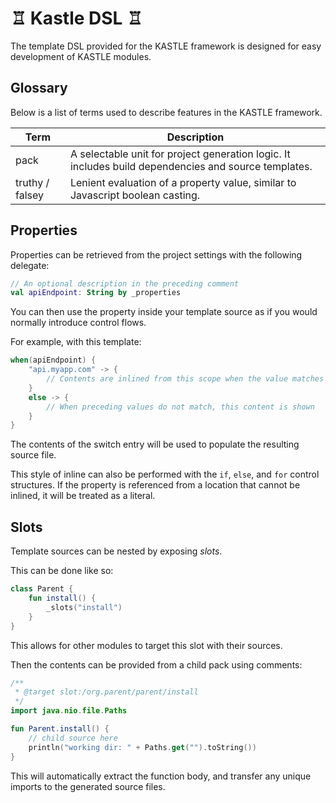# ♖ Kastle DSL ♖

The template DSL provided for the KASTLE framework is designed for easy development of 
KASTLE modules.

## Glossary

Below is a list of terms used to describe features in the KASTLE framework.

| Term            | Description                                                                                           |
|-----------------|-------------------------------------------------------------------------------------------------------|
| pack            | A selectable unit for project generation logic.  It includes build dependencies and source templates. |
| truthy / falsey | Lenient evaluation of a property value, similar to Javascript boolean casting.                        |

## Properties

Properties can be retrieved from the project settings with the following delegate:

```kotlin
// An optional description in the preceding comment
val apiEndpoint: String by _properties
```

You can then use the property inside your template source as if you would normally introduce control flows.

For example, with this template:

```kotlin
when(apiEndpoint) {
    "api.myapp.com" -> {
        // Contents are inlined from this scope when the value matches
    }
    else -> {
        // When preceding values do not match, this content is shown
    }
}
```

The contents of the switch entry will be used to populate the resulting source file.

This style of inline can also be performed with the `if`, `else`, and `for` control structures.  If the property
is referenced from a location that cannot be inlined, it will be treated as a literal.

## Slots

Template sources can be nested by exposing _slots_.

This can be done like so:

```kotlin
class Parent {
    fun install() {
        _slots("install")
    }
}
```

This allows for other modules to target this slot with their sources.

Then the contents can be provided from a child pack using comments:

```kotlin
/**
 * @target slot:/org.parent/parent/install
 */
import java.nio.file.Paths

fun Parent.install() {
    // child source here
    println("working dir: " + Paths.get("").toString())
}
```

This will automatically extract the function body, and transfer any unique imports to the generated source files.